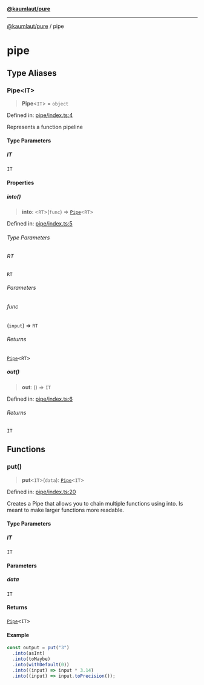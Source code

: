 [**@kaumlaut/pure**](README.md)

---

[@kaumlaut/pure](README.md) / pipe

# pipe

## Type Aliases

### Pipe\<IT\>

> **Pipe**\<`IT`\> = `object`

Defined in: [pipe/index.ts:4](https://github.com/maxkaemmerer/pure/blob/71cc1d73c1a096a1d398321a0b488240723d1229/src/pipe/index.ts#L4)

Represents a function pipeline

#### Type Parameters

##### IT

`IT`

#### Properties

##### into()

> **into**: \<`RT`\>(`func`) => [`Pipe`](#pipe)\<`RT`\>

Defined in: [pipe/index.ts:5](https://github.com/maxkaemmerer/pure/blob/71cc1d73c1a096a1d398321a0b488240723d1229/src/pipe/index.ts#L5)

###### Type Parameters

###### RT

`RT`

###### Parameters

###### func

(`input`) => `RT`

###### Returns

[`Pipe`](#pipe)\<`RT`\>

##### out()

> **out**: () => `IT`

Defined in: [pipe/index.ts:6](https://github.com/maxkaemmerer/pure/blob/71cc1d73c1a096a1d398321a0b488240723d1229/src/pipe/index.ts#L6)

###### Returns

`IT`

## Functions

### put()

> **put**\<`IT`\>(`data`): [`Pipe`](#pipe)\<`IT`\>

Defined in: [pipe/index.ts:20](https://github.com/maxkaemmerer/pure/blob/71cc1d73c1a096a1d398321a0b488240723d1229/src/pipe/index.ts#L20)

Creates a Pipe that allows you to chain multiple functions using into.
Is meant to make larger functions more readable.

#### Type Parameters

##### IT

`IT`

#### Parameters

##### data

`IT`

#### Returns

[`Pipe`](#pipe)\<`IT`\>

#### Example

```ts
const output = put("3")
  .into(asInt)
  .into(toMaybe)
  .into(withDefault(0))
  .into((input) => input * 3.14)
  .into((input) => input.toPrecision());
```

